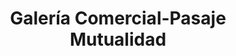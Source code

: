 ---
title: "Galería Comercial-Pasaje Mutualidad"
url: /madrid/galeria-comercial-pasaje-mutualidad/
shop: Einkaufszentrum
---